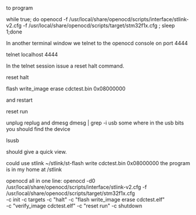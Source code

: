 to program

while true; do openocd -f /usr/local/share/openocd/scripts/interface/stlink-v2.cfg -f /usr/local/share/openocd/scripts/target/stm32f1x.cfg ; sleep 1;done

In another terminal window we telnet to the openocd console on port 4444

telnet localhost 4444

In the telnet session issue a reset halt command.

reset halt

flash write_image erase cdctest.bin 0x08000000

and restart

reset run

unplug replug and dmesg
dmesg | grep -i usb
some where in the usb bits 
you should find the device 

lsusb

should give a quick view.

could use stlink
~/stlink/st-flash write cdctest.bin 0x08000000
the program is in my home at /stlink


openocd all in one line:
openocd -d0  /usr/local/share/openocd/scripts/interface/stlink-v2.cfg -f /usr/local/share/openocd/scripts/target/stm32f1x.cfg \
 -c init -c targets -c "halt" -c "flash write_image erase cdctest.elf" \
 -c "verify_image cdctest.elf" -c "reset run" -c shutdown

